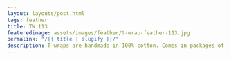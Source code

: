 ```yaml
---
layout: layouts/post.html
tags: feather
title: TW 113
featuredimage: assets/images/feather/t-wrap-feather-113.jpg
permalink: "/{{ title | slugify }}/"
description: T-wraps are handmade in 100% cotton. Comes in packages of 10 pieces of the same design. Probably the worlds best commercial for any Fun Park.
---
```

